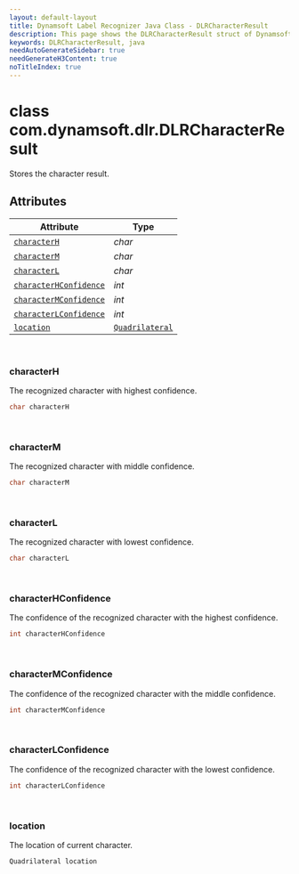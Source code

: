 ```yaml
---
layout: default-layout
title: Dynamsoft Label Recognizer Java Class - DLRCharacterResult
description: This page shows the DLRCharacterResult struct of Dynamsoft Label Recognizer for Java Language.
keywords: DLRCharacterResult, java
needAutoGenerateSidebar: true
needGenerateH3Content: true
noTitleIndex: true
---
```



# class com.dynamsoft.dlr.DLRCharacterResult
Stores the character result.
  

## Attributes
  
| Attribute | Type |
|---------- | ---- |
| [`characterH`](#characterh) | *char* |
| [`characterM`](#characterm) | *char* |
| [`characterL`](#characterl) | *char* |
| [`characterHConfidence`](#characterhconfidence) | *int* |
| [`characterMConfidence`](#charactermconfidence) | *int* |
| [`characterLConfidence`](#characterlconfidence) | *int* |
| [`location`](#location) | [`Quadrilateral`](quadrilateral.md) |


&nbsp;

### characterH
The recognized character with highest confidence.
```java
char characterH
```

&nbsp;

### characterM
The recognized character with middle confidence.
```java
char characterM
```

&nbsp;

### characterL
The recognized character with lowest confidence.
```java
char characterL
```

&nbsp;

### characterHConfidence
The confidence of the recognized character with the highest confidence.
```java
int characterHConfidence
```

&nbsp;

### characterMConfidence
The confidence of the recognized character with the middle confidence.
```java
int characterMConfidence
```

&nbsp;

### characterLConfidence
The confidence of the recognized character with the lowest confidence.
```java
int characterLConfidence
```

&nbsp;

### location
The location of current character.
```java
Quadrilateral location
```
